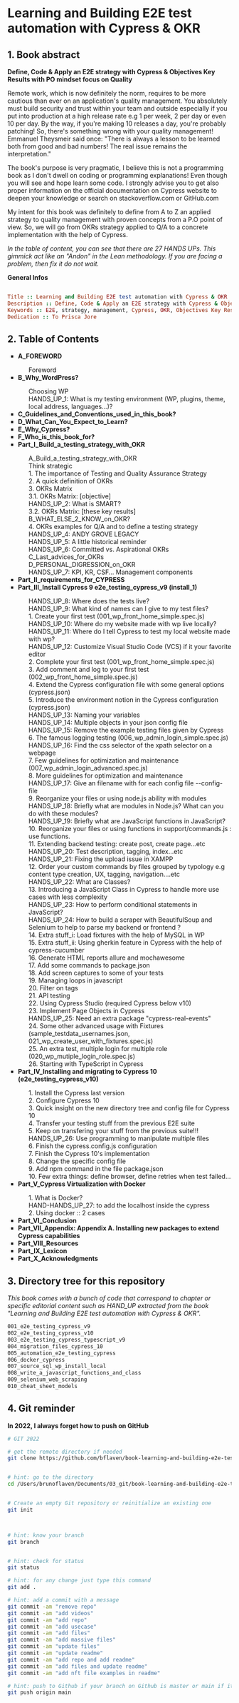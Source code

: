 # Learning and Building E2E test automation with Cypress & OKR

## 1. Book abstract

**Define, Code & Apply an E2E strategy with Cypress & Objectives Key Results with PO mindset focus on Quality**

Remote work, which is now definitely the norm, requires to be more cautious than ever on an application's quality management. You absolutely must build security and trust within your team and outside especially if you put into production at a high release rate e.g 1 per week, 2 per day or even 10 per day.
By the way, if you're making 10 releases a day, you're probably patching! So, there's something wrong with your quality management! Emmanuel Theysmeir said once: "There is always a lesson to be learned both from good and bad numbers! The real issue remains the interpretation."


The book's purpose is very pragmatic, I believe this is not a programming book as I don't dwell on coding or programming explanations! Even though you will see and hope learn some code. I strongly advise you to get also proper information on the official documentation on Cypress website to deepen your knowledge or search on stackoverflow.com or GitHub.com


My intent for this book was definitely to define from A to Z an applied strategy to quality management with proven concepts from a P.O point of view. So, we will go from OKRs strategy applied to Q/A to a concrete implementation with the help of Cypress.

_In the table of content, you can see that there are 27 HANDS UPs. This gimmick act like an "Andon" in the Lean methodology. If you are facing a problem, then fix it do not wait._





**General Infos**

```ruby

Title :: Learning and Building E2E test automation with Cypress & OKR
Description :: Define, Code & Apply an E2E strategy with Cypress & Objectives Key Results with PO mindset focus on Quality
Keywords :: E2E, strategy, management, Cypress, OKR, Objectives Key Results, agile, PO, Scrum, testing
Dedication :: To Prisca Jore 

```



## 2. Table of Contents

<ul type="square">
<!-- intro -->
<li><b>A_FOREWORD</b></li>
	<ul type="none">
    	<li>Foreword</li>
    </ul>
<li><b>B_Why_WordPress?</b></li>	
	<ul type="none">
		<li>Choosing WP</li>
		<li>HANDS_UP_1: What is my testing environment (WP, plugins, theme, local address, languages...)?</li>
	</ul>
<li><b>C_Guidelines_and_Conventions_used_in_this_book?</b></li>
<li><b>D_What_Can_You_Expect_to_Learn?</b></li>
<li><b>E_Why_Cypress?</b></li>
<li><b>F_Who_is_this_book_for?</b></li>

<!-- part_I -->
<li><b>Part_I_Build_a_testing_strategy_with_OKR</b></li>
	<ul type="none">
		<li>A_Build_a_testing_strategy_with_OKR</li>
		<li>Think strategic</li>
		<li>1. The importance of Testing and Quality Assurance Strategy</li>
		<li>2. A quick definition of OKRs</li>
		<li>3. OKRs Matrix</li>
		<li>3.1.  OKRs Matrix: [objective]</li>
		<li>HANDS_UP_2: What is SMART?</li>
		<li>3.2. OKRs Matrix: [these key results]</li>
		<li>B_WHAT_ELSE_2_KNOW_on_OKR?</li>			
	    <li>4. OKRs examples for Q/A and to define a testing strategy</li>
	    <li>HANDS_UP_4: ANDY GROVE LEGACY</li>
	    <li>HANDS_UP_5: A little historical reminder</li>
	    <li>HANDS_UP_6: Committed vs. Aspirational OKRs</li>		
		<li>C_Last_advices_for_OKRs</li>
		<li>D_PERSONAL_DIGRESSION_on_OKR</li>
		<li>HANDS_UP_7: KPI, KR, CSF... Management components</li>
	</ul>


<!-- Part_II -->
<li><b>Part_II_requirements_for_CYPRESS</b></li>

<!-- Part_III -->
<li><b>Part_III_Install Cypress 9 e2e_testing_cypress_v9 (install_1)</b></li>
		<ul type="none">
		    <li>HANDS_UP_8: Where does the tests live?</li>
		    <li>HANDS_UP_9: What kind of names can I give to my test files?</li>
		    <li>1. Create your first test (001_wp_front_home_simple.spec.js)</li>
		    <li>HANDS_UP_10: Where do my website made with wp live locally?</li>
		    <li>HANDS_UP_11: Where do I tell Cypress to test my local website made with wp?</li>
		    <li>HANDS_UP_12: Customize Visual Studio Code (VCS) if it your favorite editor </li>
		    <li>2. Complete your first test (001_wp_front_home_simple.spec.js)</li>
		    <li>3. Add comment and log to your first test (002_wp_front_home_simple.spec.js)</li>
		    <li>4. Extend the Cypress configuration file with some general options (cypress.json)</li>
		    <li>5. Introduce the environment notion in the Cypress configuration (cypress.json)</li>
		    <li>HANDS_UP_13: Naming your variables</li>
		    <li>HANDS_UP_14: Multiple objects in your json config file</li>
		    <li>HANDS_UP_15: Remove the example testing files given by Cypress</li>
		    <li>6. The famous logging testing (006_wp_admin_login_simple.spec.js)</li>
		    <li>HANDS_UP_16: Find the css selector of the xpath selector on a webpage</li>
		    <li>7. Few guidelines for optimization and maintenance (007_wp_admin_login_advanced.spec.js)</li>
		    <li>8. More guidelines for optimization and maintenance</li>
		    HANDS_UP_17: Give an filename with for each config file --config-file</li>
		    <li>9. Reorganize your files or using node.js ability with modules</li>
		    <li>HANDS_UP_18: Briefly what are modules in Node.js? What can you do with these modules?</li>
		    <li>HANDS_UP_19: Briefly what are JavaScript functions in JavaScript?</li>
		    <li>10. Reorganize your files or using functions in support/commands.js :  use functions.</li>
		    <li>11. Extending backend testing: create post, create page...etc</li>
		    <li>HANDS_UP_20: Test description, tagging, index...etc</li>
		    <li>HANDS_UP_21: Fixing the upload issue in XAMPP</li>
		    <li>12. Order your custom commands by files grouped by typology e.g content type creation, UX, tagging, navigation....etc</li>
		    <li>HANDS_UP_22:  What are Classes?</li>
		    <li>13. Introducing a JavaScript Class in Cypress to handle more use cases with less complexity</li>
		    <li>HANDS_UP_23: How to perform conditional statements in JavaScript?</li>
		    <li>HANDS_UP_24: How to build a scraper with BeautifulSoup and Selenium to help to parse my backend or frontend ?</li>
		    <li>14. Extra stuff_i: Load fixtures with the help of MySQL in WP</li>
		    <li>15. Extra stuff_ii: Using gherkin feature in Cypress with the help of cypress-cucumber</li>
		    <li>16.  Generate HTML reports allure and mochawesome</li>
		    <li>17. Add some commands to package.json</li>
		    <li>18. Add screen captures to some of your tests</li>
		    <li>19. Managing loops in javascript</li>
		    <li>20. Filter on tags</li>
		    <li>21. API testing</li>
		    <li>22. Using Cypress Studio (required Cypress below v10)</li>
		    <li>23. Implement Page Objects in Cypress</li>
		    <li>HANDS_UP_25: Need an extra package "cypress-real-events"</li>
		    <li>24. Some other advanced usage with Fixtures (sample_testdata_usernames.json, 021_wp_create_user_with_fixtures.spec.js)</li>
		    <li>25. An extra test, multiple login for multiple role (020_wp_mutiple_login_role.spec.js)</li>
		    <li>26. Starting with TypeScript in Cypress</li>
		</ul>
<!-- Part_IV -->
<li><b>Part_IV_Installing and migrating to Cypress 10 (e2e_testing_cypress_v10)</b></li>
		<ul type="none">
		    <li>1. Install the Cypress last version</li>
		    <li>2. Configure Cypress 10</li>
		    <li>3. Quick insight on the new directory tree and config file for Cypress 10</li>
		    <li>4. Transfer your testing stuff from the previous E2E suite</li>
		    <li>5. Keep on transfering your stuff from the previous suite!!!</li>
		    <li>HANDS_UP_26: Use programming to manipulate multiple files</li>
		    <li>6. Finish the cypress.config.js configuration</li>
		    <li>7. Finish the Cypress 10's implementation</li>
		    <li>8. Change the specific config file</li>
		    <li>9. Add npm command in the file package.json</li>
		    <li>10. Few extra things:  define browser, define retries when test failed...</li>
		</ul>
<!-- Part_V -->
<li><b>Part_V_Cypress Virtualization with Docker</b></li>
		<ul type="none">
		    <li>1. What is Docker?</li>
		    <li>HAND-HANDS_UP_27: to add the localhost inside the cypress</li>
		    <li>2. Using docker :: 2 cases</li>
		</ul>
<!-- Part_VI -->
<li><b>Part_VI_Conclusion</b></li>
<!-- Part_VII -->
<li><b>Part_VII_Appendix: Appendix A. Installing new packages to extend Cypress capabilities</b></li>
<!-- Part_VIII -->
<li><b>Part_VIII_Resources</b></li>
<!-- Part_IX -->
<li><b>Part_IX_Lexicon</b></li>
<!-- Part_X -->
<li><b>Part_X_Acknowledgments</b></li>
</ul>





## 3. Directory tree for this repository


*This book comes with a bunch of code that correspond to chapter or specific editorial content such as HAND_UP extracted from the book "Learning and Building E2E test automation with Cypress & OKR".*


```bash
001_e2e_testing_cypress_v9
002_e2e_testing_cypress_v10
003_e2e_testing_cypress_typescript_v9
004_migration_files_cypress_10
005_automation_e2e_testing_cypress
006_docker_cypress
007_source_sql_wp_install_local
008_write_a_javascript_functions_and_class
009_selenium_web_scraping
010_cheat_sheet_models
```


## 4. Git reminder

**In 2022, I always forget how to push on GitHub**

```bash
# GIT 2022

# get the remote directory if needed
git clone https://github.com/bflaven/book-learning-and-building-e2e-test-automation-with-cypress-and-okr.git


# hint: go to the directory
cd /Users/brunoflaven/Documents/03_git/book-learning-and-building-e2e-test-automation-with-cypress-and-okr


# Create an empty Git repository or reinitialize an existing one
git init



# hint: know your branch
git branch


# hint: check for status
git status

# hint: for any change just type this command
git add .

# hint: add a commit with a message
git commit -am "remove repo"
git commit -am "add videos"
git commit -am "add repo"
git commit -am "add usecase"
git commit -am "add files"
git commit -am "add massive files"
git commit -am "update files"
git commit -am "update readme"
git commit -am "add repo and add readme"
git commit -am "add files and update readme"
git commit -am "add nft file examples in readme"

# hint: push to Github if your branch on Github is master or main if it main
git push origin main

```





